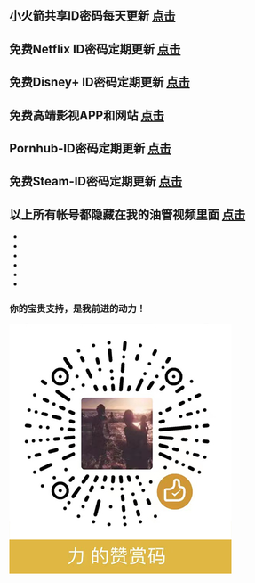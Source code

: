 
## __小火箭共享ID密码每天更新  [点击](https://github.com/raoli1986/Free-ID "悬停显示")__


## __免费Netflix ID密码定期更新  [点击](https://github.com/raoli1986/Netflix-ID "悬停显示")__


## __免费Disney+ ID密码定期更新  [点击](https://github.com/raoli1986/Disney-Plus-ID "悬停显示")__


## __免费高靖影视APP和网站  [点击](https://github.com/raoli1986/Free-Movie "悬停显示")__


## __Pornhub-ID密码定期更新  [点击](https://github.com/raoli1986/Pornhub-ID "悬停显示")__


## __免费Steam-ID密码定期更新  [点击](https://github.com/raoli1986/Steam-ID "悬停显示")__


## __以上所有帐号都隐藏在我的油管视频里面  [点击](https://www.youtube.com/channel/UCXPSzwcs0pspPTAI2rcaBgQ "悬停显示")__


-
-
-
-
-
-







   ### 你的宝贵支持，是我前进的动力！

![weixin](/weixinS.jpg)
